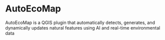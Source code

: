 # AutoEcoMap
AutoEcoMap is a QGIS plugin that automatically detects, generates, and dynamically updates natural features using AI and real-time environmental data
